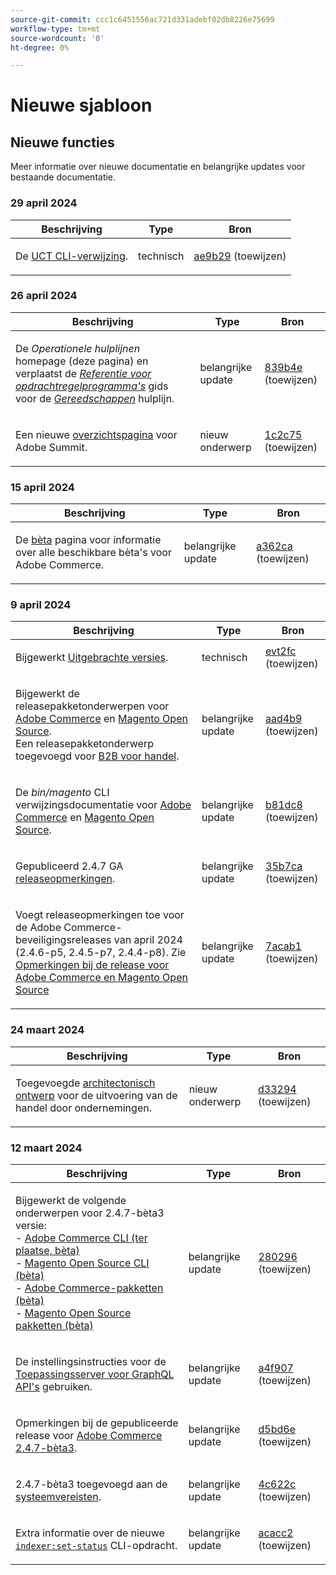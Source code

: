 ```yaml
---
source-git-commit: ccc1c6451556ac721d331adebf02db8226e75699
workflow-type: tm+mt
source-wordcount: '0'
ht-degree: 0%

---
```

# Nieuwe sjabloon

## Nieuwe functies

Meer informatie over nieuwe documentatie en belangrijke updates voor bestaande documentatie.

### 29 april 2024

<table style="table-layout:auto;">
  <thead>
    <tr>
      <th>Beschrijving</th>
      <th>Type</th>
      <th>Bron</th>
    </tr>
  </thead>
  <tbody>
    <tr>
      <td><p>De <a href="https://experienceleague.adobe.com/en/docs/commerce-operations/reference/uct">UCT CLI-verwijzing</a>.</p>
</td>
      <td>technisch</td>
      <td><a href="https://github.com/AdobeDocs/commerce-operations.en/commit/ae9b29601953f25ca28f253f557d547b200616a0">ae9b29</a> (toewijzen)</td>
    </tr>
  </tbody>
</table>

### 26 april 2024

<table style="table-layout:auto;">
  <thead>
    <tr>
      <th>Beschrijving</th>
      <th>Type</th>
      <th>Bron</th>
    </tr>
  </thead>
  <tbody>
    <tr>
      <td><p>De <em>Operationele hulplijnen</em> homepage (deze pagina) en verplaatst de <em><a href="https://experienceleague.adobe.com/en/docs/commerce-operations/tools/cli-reference/commerce-on-premises">Referentie voor opdrachtregelprogramma's</a></em> gids voor de <em><a href="https://experienceleague.adobe.com/en/docs/commerce-operations/tools/overview">Gereedschappen</a></em> hulplijn.</p>
</td>
      <td>belangrijke update</td>
      <td><a href="https://github.com/AdobeDocs/commerce-operations.en/commit/839b4e26a7c5d662093c7c1eec3fd5883ed7706a">839b4e</a> (toewijzen)</td>
    </tr>
    <tr>
      <td><p>Een nieuwe <a href="https://experienceleague.adobe.com/docs/commerce-operations/events/summit/2024.html">overzichtspagina</a> voor Adobe Summit.</p>
</td>
      <td>nieuw onderwerp</td>
      <td><a href="https://github.com/AdobeDocs/commerce-operations.en/commit/1c2c75da7cda0e3c38ea904c98932472b618a3e5">1c2c75</a> (toewijzen)</td>
    </tr>
  </tbody>
</table>

### 15 april 2024

<table style="table-layout:auto;">
  <thead>
    <tr>
      <th>Beschrijving</th>
      <th>Type</th>
      <th>Bron</th>
    </tr>
  </thead>
  <tbody>
    <tr>
      <td><p>De <a href="https://experienceleague.adobe.com/en/docs/commerce-operations/release/beta">bèta</a> pagina voor informatie over alle beschikbare bèta's voor Adobe Commerce.</p>
</td>
      <td>belangrijke update</td>
      <td><a href="https://github.com/AdobeDocs/commerce-operations.en/commit/a362cad66d38a89bacda656d1520047e22262179">a362ca</a> (toewijzen)</td>
    </tr>
  </tbody>
</table>

### 9 april 2024

<table style="table-layout:auto;">
  <thead>
    <tr>
      <th>Beschrijving</th>
      <th>Type</th>
      <th>Bron</th>
    </tr>
  </thead>
  <tbody>
    <tr>
      <td><p>Bijgewerkt <a href="https://experienceleague.adobe.com/docs/commerce-operations/release/versions.html">Uitgebrachte versies</a>.</p>
</td>
      <td>technisch</td>
      <td><a href="https://github.com/AdobeDocs/commerce-operations.en/commit/efd2fc4285a5cdc7ee20ead299ee16e54f9bcb83">evt2fc</a> (toewijzen)</td>
    </tr>
    <tr>
      <td><p>Bijgewerkt de releasepakketonderwerpen voor <a href="https://experienceleague.adobe.com/en/docs/commerce-operations/release/packages/adobe-commerce">Adobe Commerce</a> en <a href="https://experienceleague.adobe.com/en/docs/commerce-operations/release/packages/magento-open-source">Magento Open Source</a>.<br /> Een releasepakketonderwerp toegevoegd voor <a href="https://experienceleague.adobe.com/en/docs/commerce-operations/release/packages/adobe-commerce-b2b">B2B voor handel</a>.</p>
</td>
      <td>belangrijke update</td>
      <td><a href="https://github.com/AdobeDocs/commerce-operations.en/commit/aad4b904ba95142d1d848f934c9d3702cc37ec16">aad4b9</a> (toewijzen)</td>
    </tr>
    <tr>
      <td><p>De <em>bin/magento</em> CLI verwijzingsdocumentatie voor <a href="https://experienceleague.adobe.com/en/docs/commerce-operations/reference/commerce-on-premises">Adobe Commerce</a> en <a href="https://experienceleague.adobe.com/en/docs/commerce-operations/reference/magento-open-source">Magento Open Source</a>.</p>
</td>
      <td>belangrijke update</td>
      <td><a href="https://github.com/AdobeDocs/commerce-operations.en/commit/b81dc87a261f128cdb572a30ff5538dae2087c49">b81dc8</a> (toewijzen)</td>
    </tr>
    <tr>
      <td><p>Gepubliceerd 2.4.7 GA <a href="https://experienceleague.adobe.com/en/docs/commerce-operations/release/notes/adobe-commerce/2-4-7">releaseopmerkingen</a>.</p>
</td>
      <td>belangrijke update</td>
      <td><a href="https://github.com/AdobeDocs/commerce-operations.en/commit/35b7caafbef5ced52ef6e4907e0634dfb2a61e4f">35b7ca</a> (toewijzen)</td>
    </tr>
    <tr>
      <td><p>Voegt releaseopmerkingen toe voor de Adobe Commerce-beveiligingsreleases van april 2024 (2.4.6-p5, 2.4.5-p7, 2.4.4-p8). Zie <a href="https://experienceleague.adobe.com/docs/commerce-operations/release/notes/overview.html">Opmerkingen bij de release voor Adobe Commerce en Magento Open Source</a></p>
</td>
      <td>belangrijke update</td>
      <td><a href="https://github.com/AdobeDocs/commerce-operations.en/commit/7acab1d8d3f7b11cc1387b5558521f282ba0873f">7acab1</a> (toewijzen)</td>
    </tr>
  </tbody>
</table><!-- date_group -->

### 24 maart 2024

<table style="table-layout:auto;">
  <thead>
    <tr>
      <th>Beschrijving</th>
      <th>Type</th>
      <th>Bron</th>
    </tr>
  </thead>
  <tbody>
    <tr>
      <td><p>Toegevoegde <a href="https://experienceleague.adobe.com/docs/commerce-operations/implementation-playbook/architecture/enterprise-blueprint.html">architectonisch ontwerp</a> voor de uitvoering van de handel door ondernemingen.</p>
</td>
      <td>nieuw onderwerp</td>
      <td><a href="https://github.com/AdobeDocs/commerce-operations.en/commit/d33294d02b4431d4aa473aa5d0ab42e297cfed14">d33294</a> (toewijzen)</td>
    </tr>
  </tbody>
</table>

### 12 maart 2024

<table style="table-layout:auto;">
  <thead>
    <tr>
      <th>Beschrijving</th>
      <th>Type</th>
      <th>Bron</th>
    </tr>
  </thead>
  <tbody>
    <tr>
      <td><p>Bijgewerkt de volgende onderwerpen voor 2.4.7-bèta3 versie:<br />- <a href="https://experienceleague.adobe.com/docs/commerce-operations/reference/commerce-on-premises-beta.html">Adobe Commerce CLI (ter plaatse, bèta)</a><br />- <a href="https://experienceleague.adobe.com/docs/commerce-operations/reference/magento-open-source-beta.html">Magento Open Source CLI (bèta)</a><br />- <a href="https://experienceleague.adobe.com/docs/commerce-operations/release/packages/adobe-commerce-beta.html">Adobe Commerce-pakketten (bèta)</a><br />- <a href="https://experienceleague.adobe.com/docs/commerce-operations/release/packages/magento-open-source-beta.html">Magento Open Source pakketten (bèta)</a></p>
</td>
      <td>belangrijke update</td>
      <td><a href="https://github.com/AdobeDocs/commerce-operations.en/commit/28029603b0a23eb161480363b5106142beda4180">280296</a> (toewijzen)</td>
    </tr>
    <tr>
      <td><p>De instellingsinstructies voor de <a href="https://experienceleague.adobe.com/docs/commerce-operations/performance-best-practices/performance-best-practices/application-server.html">Toepassingsserver voor GraphQL API's</a> gebruiken.</p>
</td>
      <td>belangrijke update</td>
      <td><a href="https://github.com/AdobeDocs/commerce-operations.en/commit/a4f907a793b4384cb7c162c032a153fafbbc6ff3">a4f907</a> (toewijzen)</td>
    </tr>
    <tr>
      <td><p>Opmerkingen bij de gepubliceerde release voor <a href="https://experienceleague.adobe.com/docs/commerce-operations/release/notes/adobe-commerce/2-4-7.html">Adobe Commerce 2.4.7-bèta3</a>.</p>
</td>
      <td>belangrijke update</td>
      <td><a href="https://github.com/AdobeDocs/commerce-operations.en/commit/d5bd6e1e9af78b24c687554261a50d4dce9483d6">d5bd6e</a> (toewijzen)</td>
    </tr>
    <tr>
      <td><p>2.4.7-bèta3 toegevoegd aan de <a href="https://experienceleague.adobe.com/docs/commerce-operations/installation-guide/system-requirements.html">systeemvereisten</a>.</p>
</td>
      <td>belangrijke update</td>
      <td><a href="https://github.com/AdobeDocs/commerce-operations.en/commit/4c622c47862c61fc9e6587ff95b3ac45142c2318">4c622c</a> (toewijzen)</td>
    </tr>
    <tr>
      <td><p>Extra informatie over de nieuwe <a href="https://experienceleague.adobe.com/docs/commerce-operations/configuration-guide/cli/manage-indexers.html"><code class="language-plaintext highlighter-rouge">indexer:set-status</code></a> CLI-opdracht.</p>
</td>
      <td>belangrijke update</td>
      <td><a href="https://github.com/AdobeDocs/commerce-operations.en/commit/acacc285f8b977b33bb27af76c971bc4015a2b45">acacc2</a> (toewijzen)</td>
    </tr>
  </tbody>
</table><!-- date_group --><!-- month_group --><!-- year_group -->
